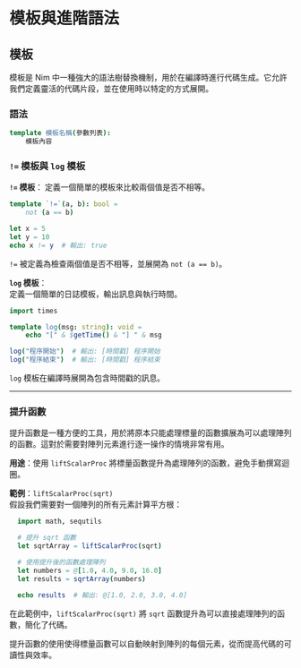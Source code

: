 # 模板與進階語法

## 模板
模板是 Nim 中一種強大的語法樹替換機制，用於在編譯時進行代碼生成。它允許我們定義靈活的代碼片段，並在使用時以特定的方式展開。

### 語法

```nim
template 模板名稱(參數列表): 
    模板內容
```

### `!=` 模板與 `log` 模板  
**`!=` 模板**： 定義一個簡單的模板來比較兩個值是否不相等。
```nim
template `!=`(a, b): bool =
    not (a == b)

let x = 5
let y = 10
echo x != y  # 輸出: true
```
`!=` 被定義為檢查兩個值是否不相等，並展開為 `not (a == b)`。

**`log` 模板**：  
定義一個簡單的日誌模板，輸出訊息與執行時間。
```nim
import times

template log(msg: string): void =
    echo "[" & $getTime() & "] " & msg

log("程序開始")  # 輸出: [時間戳] 程序開始
log("程序結束")  # 輸出: [時間戳] 程序結束
```
`log` 模板在編譯時展開為包含時間戳的訊息。

---

### 提升函數
提升函數是一種方便的工具，用於將原本只能處理標量的函數擴展為可以處理陣列的函數。這對於需要對陣列元素進行逐一操作的情境非常有用。

**用途**：使用 `liftScalarProc` 將標量函數提升為處理陣列的函數，避免手動撰寫迴圈。

**範例**：`liftScalarProc(sqrt)`  
假設我們需要對一個陣列的所有元素計算平方根：
```nim
  import math, sequtils

  # 提升 sqrt 函數
  let sqrtArray = liftScalarProc(sqrt)

  # 使用提升後的函數處理陣列
  let numbers = @[1.0, 4.0, 9.0, 16.0]
  let results = sqrtArray(numbers)

  echo results  # 輸出: @[1.0, 2.0, 3.0, 4.0]
```
在此範例中，`liftScalarProc(sqrt)` 將 `sqrt` 函數提升為可以直接處理陣列的函數，簡化了代碼。

提升函數的使用使得標量函數可以自動映射到陣列的每個元素，從而提高代碼的可讀性與效率。